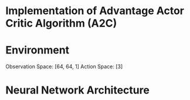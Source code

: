 # Implementation of Advantage Actor Critic Algorithm (A2C)

# Environment

Observation Space: [64, 64, 1]
Action Space: [3]

# Neural Network Architecture